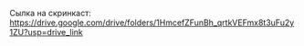 Сылка на скринкаст:
https://drive.google.com/drive/folders/1HmcefZFunBh_qrtkVEFmx8t3uFu2y1ZU?usp=drive_link